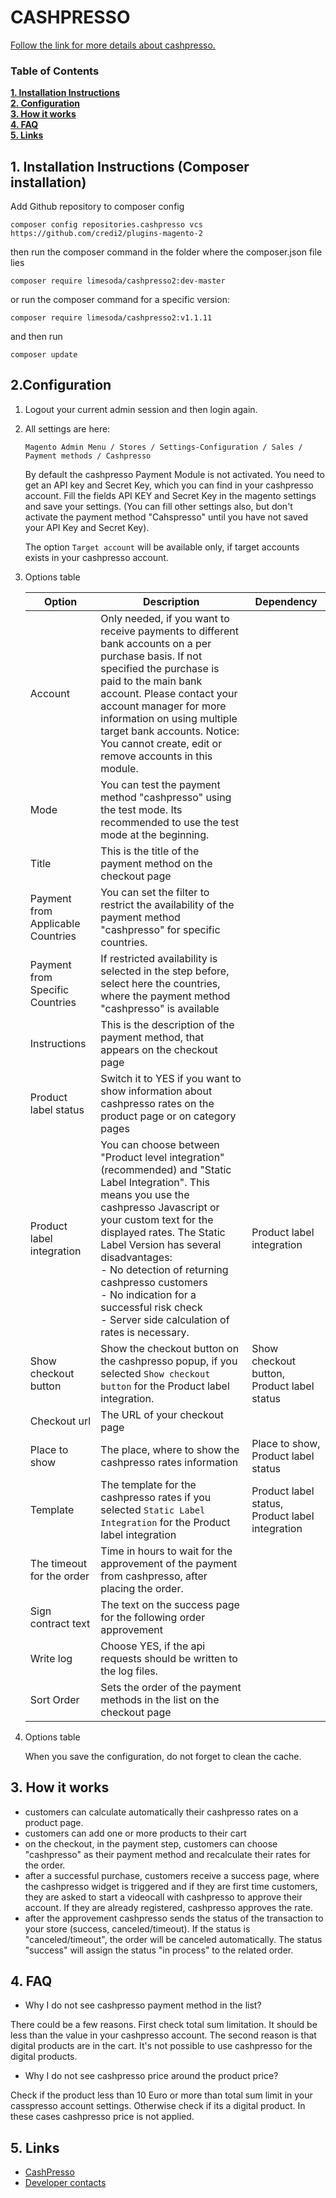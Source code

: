# CASHPRESSO 
 [Follow the link for more details about cashpresso.](https://www.cashpresso.com/)
 
### Table of Contents
**[1. Installation Instructions](#installation-instructions)**<br>
**[2. Configuration](#configuration)**<br>
**[3. How it works](#howto)**<br>
**[4. FAQ](#faq)**<br>
**[5. Links](#links)**<br>

## 1. Installation Instructions (Composer installation)
Add Github repository to composer config

	composer config repositories.cashpresso vcs https://github.com/credi2/plugins-magento-2

then run the composer command in the folder where the composer.json file lies

	composer require limesoda/cashpresso2:dev-master
	
or run the composer command for a specific version:

    composer require limesoda/cashpresso2:v1.1.11

	
and then run 

    composer update

## 2.Configuration

1. Logout your current admin session and then login again.
2. All settings are here: 
    
    ```Magento Admin Menu / Stores / Settings-Configuration / Sales / Payment methods / Cashpresso```
    
   By default the cashpresso Payment Module is not activated. You need to get an API key and Secret Key, which you can find in your cashpresso account.
   Fill the fields API KEY and Secret Key in the magento settings and save your settings. (You can fill other settings also, but don't activate the payment method "Cahspresso" until you have not saved your API Key and Secret Key).
   
   The option ```Target account``` will be available only, if target accounts exists in your cashpresso account. 
    
3. Options table 
  
   Option | Description | Dependency
   ------ | ----------- | ---
   Account | Only needed, if you want to receive payments to different bank accounts on a per purchase basis. If not specified the purchase is paid to the main bank account. Please contact your account manager for more information on using multiple target bank accounts. Notice: You cannot create, edit or remove accounts in this module. |
   Mode | You can test the payment method "cashpresso" using the test mode. Its recommended to use the test mode at the beginning. |
   Title | This is the title of the payment method on the checkout page |
   Payment from Applicable Countries | You can set the filter to restrict the availability of the payment method "cashpresso" for specific countries. |
   Payment from Specific Countries | If restricted availability is selected in the step before, select here the countries, where the payment method "cashpresso" is available | 
   Instructions | This is the description of the payment method, that appears on the checkout page |
   Product label status | Switch it to YES if you want to show information about cashpresso rates on the product page or on category pages |
   Product label integration | You can choose between "Product level integration" (recommended) and "Static Label Integration". This means you use the cashpresso Javascript or your custom text for the displayed rates. The Static Label Version has several disadvantages: <br> - No detection of returning cashpresso customers <br> - No indication for a successful risk check <br> - Server side calculation of rates is necessary. | Product label integration
   Show checkout button | Show the checkout button on the cashpresso popup, if you selected ```Show checkout button``` for the Product label integration. | Show checkout button, Product label status
   Checkout url | The URL of your checkout page |
   Place to show | The place, where to show the cashpresso rates information | Place to show, Product label status  
   Template | The template for the cashpresso rates if you selected ```Static Label Integration``` for the Product label integration | Product label status, Product label integration
   The timeout for the order | Time in hours to wait for the approvement of the payment from cashpresso, after placing the order. |
   Sign contract text | The text on the success page for the following order approvement |
   Write log | Choose YES, if the api requests should be written to the log files. |
   Sort Order | Sets the order of the payment methods in the list on the checkout page| 

3. Options table

    When you save the configuration, do not forget to clean the cache.
    
## 3. How it works

- customers can calculate automatically their cashpresso rates on a product page. 
- customers can add one or more products to their cart 
- on the checkout, in the payment step, customers can choose "cashpresso" as their payment method and recalculate their rates for the order.
- after a successful purchase, customers receive a success page, where the cashpresso widget is triggered and if they are first time customers, they are asked to start a videocall with cashpresso to approve their account. If they are already registered, cashpresso approves the rate.
- after the approvement cashpresso sends the status of the transaction to your store (success, canceled/timeout). If the status is "canceled/timeout", the order will be canceled automatically. The status "success" will assign the status "in process" to the related order.

## 4. FAQ

 - Why I do not see cashpresso payment method in the list?
 
There could be a few reasons. First check total sum limitation. It should be less than the value in your cashpresso account.
The second reason is that digital products are in the cart. It's not possible to use cashpresso for the digital products.

 - Why I do not see cashpresso price around the product price?
 
Check if the product less than 10 Euro or more than total sum limit in your casspresso account settings. Otherwise check if its a digital product. In these cases cashpresso price is not applied. 
  

## 5. Links
 - [CashPresso](https://www.cashpresso.com/)
 - [Developer contacts](https://www.kawa-commerce.com/kontakt/)

